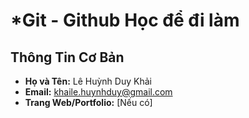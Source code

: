 # *Git - Github Học để đi làm

## Thông Tin Cơ Bản

- **Họ và Tên:** Lê Huỳnh Duy Khải
- **Email:** khaile.huynhduy@gmail.com
- **Trang Web/Portfolio:** [Nếu có]
